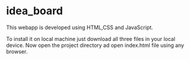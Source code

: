 # idea_board

This webapp is developed using HTML,CSS and JavaScript.

To install it on local machine just download all three files in your local device.
Now open the project directory ad open index.html file using any browser.
